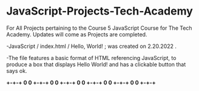 # JavaScript-Projects-Tech-Academy
For All Projects pertaining to the Course 5 JavaScript Course for The Tech Academy. Updates will come as Projects are completed.

-JavaScript / index.html / Hello, World! ; was created on 2.20.2022 .

-The file features a basic format of HTML referencing JavaScript, to produce a box that displays Hello World!
and has a clickable button that says ok.

**+-+-+ 0 0 +-+-+ 0 0 +-+-+ 0 0 +-+-+ 0 0 +-+-+ 0 0 +-+-+**
